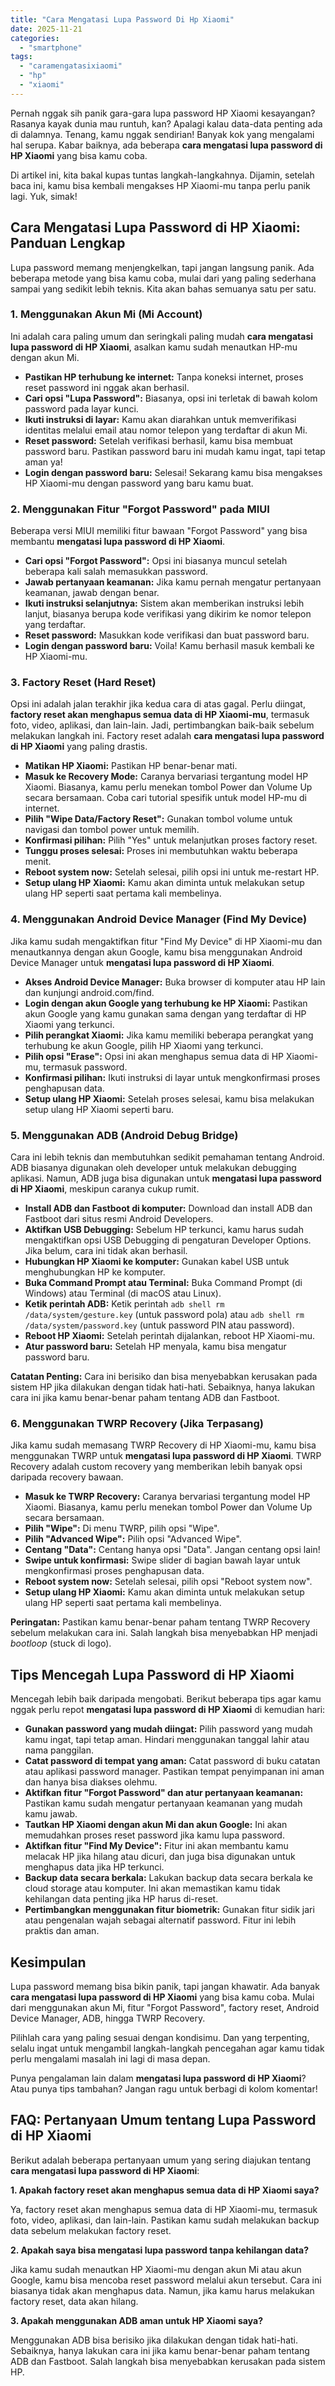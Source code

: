 ```yaml
---
title: "Cara Mengatasi Lupa Password Di Hp Xiaomi"
date: 2025-11-21
categories: 
  - "smartphone"
tags: 
  - "caramengatasixiaomi"
  - "hp"
  - "xiaomi"
---
```


Pernah nggak sih panik gara-gara lupa password HP Xiaomi kesayangan? Rasanya kayak dunia mau runtuh, kan? Apalagi kalau data-data penting ada di dalamnya. Tenang, kamu nggak sendirian! Banyak kok yang mengalami hal serupa. Kabar baiknya, ada beberapa **cara mengatasi lupa password di HP Xiaomi** yang bisa kamu coba.

Di artikel ini, kita bakal kupas tuntas langkah-langkahnya. Dijamin, setelah baca ini, kamu bisa kembali mengakses HP Xiaomi-mu tanpa perlu panik lagi. Yuk, simak!

## Cara Mengatasi Lupa Password di HP Xiaomi: Panduan Lengkap

Lupa password memang menjengkelkan, tapi jangan langsung panik. Ada beberapa metode yang bisa kamu coba, mulai dari yang paling sederhana sampai yang sedikit lebih teknis. Kita akan bahas semuanya satu per satu.

### 1\. Menggunakan Akun Mi (Mi Account)

Ini adalah cara paling umum dan seringkali paling mudah **cara mengatasi lupa password di HP Xiaomi**, asalkan kamu sudah menautkan HP-mu dengan akun Mi.

- **Pastikan HP terhubung ke internet:** Tanpa koneksi internet, proses reset password ini nggak akan berhasil.
- **Cari opsi "Lupa Password":** Biasanya, opsi ini terletak di bawah kolom password pada layar kunci.
- **Ikuti instruksi di layar:** Kamu akan diarahkan untuk memverifikasi identitas melalui email atau nomor telepon yang terdaftar di akun Mi.
- **Reset password:** Setelah verifikasi berhasil, kamu bisa membuat password baru. Pastikan password baru ini mudah kamu ingat, tapi tetap aman ya!
- **Login dengan password baru:** Selesai! Sekarang kamu bisa mengakses HP Xiaomi-mu dengan password yang baru kamu buat.

### 2\. Menggunakan Fitur "Forgot Password" pada MIUI

Beberapa versi MIUI memiliki fitur bawaan "Forgot Password" yang bisa membantu **mengatasi lupa password di HP Xiaomi**.

- **Cari opsi "Forgot Password":** Opsi ini biasanya muncul setelah beberapa kali salah memasukkan password.
- **Jawab pertanyaan keamanan:** Jika kamu pernah mengatur pertanyaan keamanan, jawab dengan benar.
- **Ikuti instruksi selanjutnya:** Sistem akan memberikan instruksi lebih lanjut, biasanya berupa kode verifikasi yang dikirim ke nomor telepon yang terdaftar.
- **Reset password:** Masukkan kode verifikasi dan buat password baru.
- **Login dengan password baru:** Voila! Kamu berhasil masuk kembali ke HP Xiaomi-mu.

### 3\. Factory Reset (Hard Reset)

Opsi ini adalah jalan terakhir jika kedua cara di atas gagal. Perlu diingat, **factory reset akan menghapus semua data di HP Xiaomi-mu**, termasuk foto, video, aplikasi, dan lain-lain. Jadi, pertimbangkan baik-baik sebelum melakukan langkah ini. Factory reset adalah **cara mengatasi lupa password di HP Xiaomi** yang paling drastis.

- **Matikan HP Xiaomi:** Pastikan HP benar-benar mati.
- **Masuk ke Recovery Mode:** Caranya bervariasi tergantung model HP Xiaomi. Biasanya, kamu perlu menekan tombol Power dan Volume Up secara bersamaan. Coba cari tutorial spesifik untuk model HP-mu di internet.
- **Pilih "Wipe Data/Factory Reset":** Gunakan tombol volume untuk navigasi dan tombol power untuk memilih.
- **Konfirmasi pilihan:** Pilih "Yes" untuk melanjutkan proses factory reset.
- **Tunggu proses selesai:** Proses ini membutuhkan waktu beberapa menit.
- **Reboot system now:** Setelah selesai, pilih opsi ini untuk me-restart HP.
- **Setup ulang HP Xiaomi:** Kamu akan diminta untuk melakukan setup ulang HP seperti saat pertama kali membelinya.

### 4\. Menggunakan Android Device Manager (Find My Device)

Jika kamu sudah mengaktifkan fitur "Find My Device" di HP Xiaomi-mu dan menautkannya dengan akun Google, kamu bisa menggunakan Android Device Manager untuk **mengatasi lupa password di HP Xiaomi**.

- **Akses Android Device Manager:** Buka browser di komputer atau HP lain dan kunjungi android.com/find.
- **Login dengan akun Google yang terhubung ke HP Xiaomi:** Pastikan akun Google yang kamu gunakan sama dengan yang terdaftar di HP Xiaomi yang terkunci.
- **Pilih perangkat Xiaomi:** Jika kamu memiliki beberapa perangkat yang terhubung ke akun Google, pilih HP Xiaomi yang terkunci.
- **Pilih opsi "Erase":** Opsi ini akan menghapus semua data di HP Xiaomi-mu, termasuk password.
- **Konfirmasi pilihan:** Ikuti instruksi di layar untuk mengkonfirmasi proses penghapusan data.
- **Setup ulang HP Xiaomi:** Setelah proses selesai, kamu bisa melakukan setup ulang HP Xiaomi seperti baru.

### 5\. Menggunakan ADB (Android Debug Bridge)

Cara ini lebih teknis dan membutuhkan sedikit pemahaman tentang Android. ADB biasanya digunakan oleh developer untuk melakukan debugging aplikasi. Namun, ADB juga bisa digunakan untuk **mengatasi lupa password di HP Xiaomi**, meskipun caranya cukup rumit.

- **Install ADB dan Fastboot di komputer:** Download dan install ADB dan Fastboot dari situs resmi Android Developers.
- **Aktifkan USB Debugging:** Sebelum HP terkunci, kamu harus sudah mengaktifkan opsi USB Debugging di pengaturan Developer Options. Jika belum, cara ini tidak akan berhasil.
- **Hubungkan HP Xiaomi ke komputer:** Gunakan kabel USB untuk menghubungkan HP ke komputer.
- **Buka Command Prompt atau Terminal:** Buka Command Prompt (di Windows) atau Terminal (di macOS atau Linux).
- **Ketik perintah ADB:** Ketik perintah `adb shell rm /data/system/gesture.key` (untuk password pola) atau `adb shell rm /data/system/password.key` (untuk password PIN atau password).
- **Reboot HP Xiaomi:** Setelah perintah dijalankan, reboot HP Xiaomi-mu.
- **Atur password baru:** Setelah HP menyala, kamu bisa mengatur password baru.

**Catatan Penting:** Cara ini berisiko dan bisa menyebabkan kerusakan pada sistem HP jika dilakukan dengan tidak hati-hati. Sebaiknya, hanya lakukan cara ini jika kamu benar-benar paham tentang ADB dan Fastboot.

### 6\. Menggunakan TWRP Recovery (Jika Terpasang)

Jika kamu sudah memasang TWRP Recovery di HP Xiaomi-mu, kamu bisa menggunakan TWRP untuk **mengatasi lupa password di HP Xiaomi**. TWRP Recovery adalah custom recovery yang memberikan lebih banyak opsi daripada recovery bawaan.

- **Masuk ke TWRP Recovery:** Caranya bervariasi tergantung model HP Xiaomi. Biasanya, kamu perlu menekan tombol Power dan Volume Up secara bersamaan.
- **Pilih "Wipe":** Di menu TWRP, pilih opsi "Wipe".
- **Pilih "Advanced Wipe":** Pilih opsi "Advanced Wipe".
- **Centang "Data":** Centang hanya opsi "Data". Jangan centang opsi lain!
- **Swipe untuk konfirmasi:** Swipe slider di bagian bawah layar untuk mengkonfirmasi proses penghapusan data.
- **Reboot system now:** Setelah selesai, pilih opsi "Reboot system now".
- **Setup ulang HP Xiaomi:** Kamu akan diminta untuk melakukan setup ulang HP seperti saat pertama kali membelinya.

**Peringatan:** Pastikan kamu benar-benar paham tentang TWRP Recovery sebelum melakukan cara ini. Salah langkah bisa menyebabkan HP menjadi _bootloop_ (stuck di logo).

## Tips Mencegah Lupa Password di HP Xiaomi

Mencegah lebih baik daripada mengobati. Berikut beberapa tips agar kamu nggak perlu repot **mengatasi lupa password di HP Xiaomi** di kemudian hari:

- **Gunakan password yang mudah diingat:** Pilih password yang mudah kamu ingat, tapi tetap aman. Hindari menggunakan tanggal lahir atau nama panggilan.
- **Catat password di tempat yang aman:** Catat password di buku catatan atau aplikasi password manager. Pastikan tempat penyimpanan ini aman dan hanya bisa diakses olehmu.
- **Aktifkan fitur "Forgot Password" dan atur pertanyaan keamanan:** Pastikan kamu sudah mengatur pertanyaan keamanan yang mudah kamu jawab.
- **Tautkan HP Xiaomi dengan akun Mi dan akun Google:** Ini akan memudahkan proses reset password jika kamu lupa password.
- **Aktifkan fitur "Find My Device":** Fitur ini akan membantu kamu melacak HP jika hilang atau dicuri, dan juga bisa digunakan untuk menghapus data jika HP terkunci.
- **Backup data secara berkala:** Lakukan backup data secara berkala ke cloud storage atau komputer. Ini akan memastikan kamu tidak kehilangan data penting jika HP harus di-reset.
- **Pertimbangkan menggunakan fitur biometrik:** Gunakan fitur sidik jari atau pengenalan wajah sebagai alternatif password. Fitur ini lebih praktis dan aman.

## Kesimpulan

Lupa password memang bisa bikin panik, tapi jangan khawatir. Ada banyak **cara mengatasi lupa password di HP Xiaomi** yang bisa kamu coba. Mulai dari menggunakan akun Mi, fitur "Forgot Password", factory reset, Android Device Manager, ADB, hingga TWRP Recovery.

Pilihlah cara yang paling sesuai dengan kondisimu. Dan yang terpenting, selalu ingat untuk mengambil langkah-langkah pencegahan agar kamu tidak perlu mengalami masalah ini lagi di masa depan.

Punya pengalaman lain dalam **mengatasi lupa password di HP Xiaomi**? Atau punya tips tambahan? Jangan ragu untuk berbagi di kolom komentar!

## FAQ: Pertanyaan Umum tentang Lupa Password di HP Xiaomi

Berikut adalah beberapa pertanyaan umum yang sering diajukan tentang **cara mengatasi lupa password di HP Xiaomi**:

**1\. Apakah factory reset akan menghapus semua data di HP Xiaomi saya?**

Ya, factory reset akan menghapus semua data di HP Xiaomi-mu, termasuk foto, video, aplikasi, dan lain-lain. Pastikan kamu sudah melakukan backup data sebelum melakukan factory reset.

**2\. Apakah saya bisa mengatasi lupa password tanpa kehilangan data?**

Jika kamu sudah menautkan HP Xiaomi-mu dengan akun Mi atau akun Google, kamu bisa mencoba reset password melalui akun tersebut. Cara ini biasanya tidak akan menghapus data. Namun, jika kamu harus melakukan factory reset, data akan hilang.

**3\. Apakah menggunakan ADB aman untuk HP Xiaomi saya?**

Menggunakan ADB bisa berisiko jika dilakukan dengan tidak hati-hati. Sebaiknya, hanya lakukan cara ini jika kamu benar-benar paham tentang ADB dan Fastboot. Salah langkah bisa menyebabkan kerusakan pada sistem HP.
